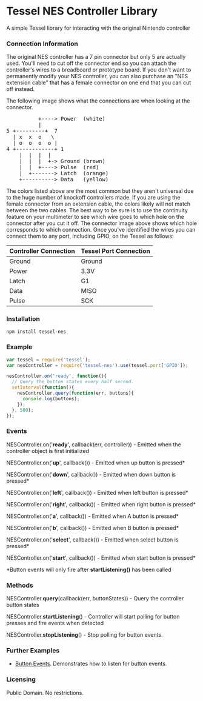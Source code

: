 # Tessel NES Controller Library
A simple Tessel library for interacting with the original Nintendo controller

### Connection Information
The original NES controller has a 7 pin connector but only 5 are actually used. You'll need to cut off the connector end so you can attach the controller's wires to a breadboard or prototype board. If you don't want to permanently modify your NES controller, you can also purchase an "NES extension cable" that has a female connector on one end that you can cut off instead.

The following image shows what the connections are when looking at the connector.

<pre>
          +----> Power  (white)
          |
5 +---------+  7    
  | x  x  o   \     
  | o  o  o  o |    
4 +------------+ 1  
    |  |  |  |
    |  |  |  +-> Ground (brown)
    |  |  +----> Pulse  (red)
    |  +-------> Latch  (orange)
    +----------> Data   (yellow)
</pre>

The colors listed above are the most common but they aren't universal due to the huge number of knockoff controllers made. If you are using the female connector from an extension cable, the colors likely will not match between the two cables. The best way to be sure is to use the continuity feature on your multimeter to see which wire goes to which hole on the connector after you cut it off. The connector image above shows which hole corresponds to which connection. Once you've identified the wires you can connect them to any port, including GPIO, on the Tessel as follows:

| Controller Connection | Tessel Port Connection |
|-----------------------|------------------------|
| Ground                | Ground                 |
| Power                 | 3.3V                   |
| Latch                 | G1                     |
| Data                  | MISO                   |
| Pulse                 | SCK                    |



### Installation
```sh
npm install tessel-nes
```

### Example
```js
var tessel = require('tessel');
var nesController = require('tessel-nes').use(tessel.port['GPIO']);

nesController.on('ready', function(){
  // Query the button states every half second.
  setInterval(function(){
    nesController.query(function(err, buttons){
      console.log(buttons);
    });
  }, 500);
});
```

### Events
NESController.on('**ready**', callback(err, controller)) - Emitted when the controller object is first initialized

NESController.on('**up**', callback()) - Emitted when up button is pressed*

NESController.on('**down**', callback()) - Emitted when down button is pressed*

NESController.on('**left**', callback()) - Emitted when left button is pressed*

NESController.on('**right**', callback()) - Emitted when right button is pressed*

NESController.on('**a**', callback()) - Emitted when A button is pressed*

NESController.on('**b**', callback()) - Emitted when B button is pressed*

NESController.on('**select**', callback()) - Emitted when select button is pressed*

NESController.on('**start**', callback()) - Emitted when start button is pressed*

\*Button events will only fire after **startListening()** has been called

### Methods
NESController.**query**(callback(err, buttonStates)) - Query the controller button states

NESController.**startListening**() - Controller will start polling for button presses and fire events when detected

NESController.**stopListening**() - Stop polling for button events.

### Further Examples  
* [Button Events](examples/events.js). Demonstrates how to listen for button events.

### Licensing  
Public Domain. No restrictions.
